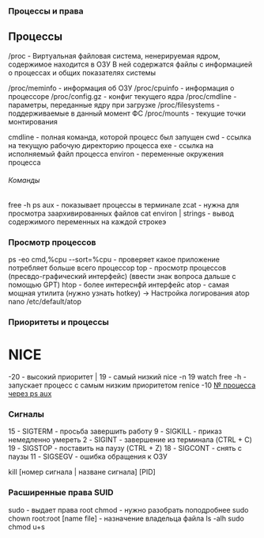 ### Процессы и права

## Процессы

/proc - Виртуальная файловая система, ненерируемая ядром, содержимое находится в ОЗУ
В ней содержатся файлы с информацией о процессах и общих показателях системы

/proc/meminfo - информация об ОЗУ
/proc/cpuinfo - информация о процессоре
/proc/config.gz - конфиг текущего ядра
/proc/cmdline - параметры, переданные ядру при загрузке
/proc/filesystems - поддерживаемые в данный момент ФС
/proc/mounts - текущие точки монтирования

cmdline - полная команда, которой процесс был запущен
cwd - ссылка на текущую рабочую директорию процесса
exe - ссылка на исполняемый файл процесса
environ - переменные окружения процесса


###### Команды

free -h
ps aux - показывает процессы в терминале
zcat - нужна для просмотра заархивированных файлов
cat environ | strings - вывод содержимого переменных на каждой строкеэ

### Просмотр процессов

ps -eo cmd,%cpu --sort=%cpu - проверяет какое приложение потребляет больше всего процессор
top - просмотр процессов (пресвдо-графический интерфейс) (ввести знак вопроса дальше с помощью GPT)
htop - более интереснфй интерфейс
atop - самая мощная утилита (нужно узнать hotkey)
    -> Настройка логирования atop nano /etc/default/atop


### Приоритеты и процессы

# NICE
-20 - высокий приоритет | 19 - самый низкий
nice -n 19 watch free -h - запускает процесс с самым низким приоритетом 
renice -10 [№ процесса через ps aux](PID)

### Cигналы

15 - SIGTERM - просьба завершить работу 
9 - SIGKILL - приказ немедленно умереть
2 - SIGINT - завершение из терминала (CTRL + C)
19 - SIGSTOP - поставить на паузу (CTRL + Z)
18 - SIGCONT - снять с паузы
11 - SIGSEGV - ошибка обращения к ОЗУ


kill [номер сигнала | назване сигнала] [PID]


### Расширенные права SUID

sudo - выдает права root
chmod - нужно разобрать поподробнее
sudo chown root:root [name file] - назначение владельца файла
ls -alh
sudo chmod u+s

